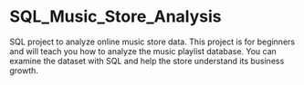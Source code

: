 # SQL_Music_Store_Analysis
SQL project to analyze online music store data.
This project is for beginners and will teach you how to analyze the music playlist database. You can examine the dataset with SQL and help the store understand its business growth.
